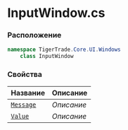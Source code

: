 
# InputWindow.cs
### Расположение
```csharp
namespace TigerTrade.Core.UI.Windows  
    class InputWindow
```

### Свойства
| Название | Описание |
| --- | --- |
| [`Message`](./Свойства/Message.md) | *Описание* |
| [`Value`](./Свойства/Value.md) | *Описание* |
